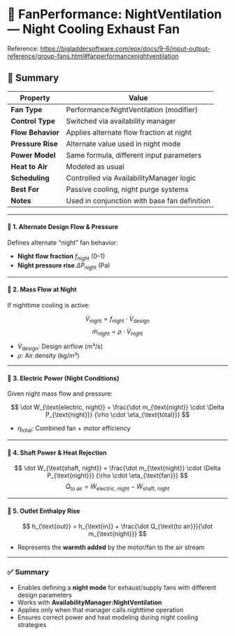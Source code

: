 # 📘 FanPerformance: NightVentilation — Night Cooling Exhaust Fan

Reference: https://bigladdersoftware.com/epx/docs/9-6/input-output-reference/group-fans.html#fanperformancenightventilation

## 📌 Summary

| Property               | Value                                          |
|------------------------|------------------------------------------------|
| **Fan Type**           | Performance:NightVentilation (modifier)       |
| **Control Type**       | Switched via availability manager             |
| **Flow Behavior**      | Applies alternate flow fraction at night      |
| **Pressure Rise**      | Alternate value used in night mode            |
| **Power Model**        | Same formula, different input parameters      |
| **Heat to Air**        | Modeled as usual                              |
| **Scheduling**         | Controlled via AvailabilityManager logic      |
| **Best For**           | Passive cooling, night purge systems          |
| **Notes**              | Used in conjunction with base fan definition  |


---

#### 🔹 1. Alternate Design Flow & Pressure

Defines alternate “night” fan behavior:
- **Night flow fraction** $f_{\text{night}}$ (0–1)
- **Night pressure rise** $\Delta P_{\text{night}}$ (Pa)

---

#### 🔹 2. Mass Flow at Night

If nighttime cooling is active:

$$
\dot V_{\text{night}} = f_{\text{night}} \cdot \dot V_{\text{design}}
$$
$$
\dot m_{\text{night}} = \rho \cdot \dot V_{\text{night}}
$$

- $\dot V_{\text{design}}$: Design airflow (m³/s)  
- $\rho$: Air density (kg/m³)

---

#### 🔹 3. Electric Power (Night Conditions)

Given night mass flow and pressure:

$$
\dot W_{\text{electric, night}} = \frac{\dot m_{\text{night}} \cdot \Delta P_{\text{night}}}
{\rho \cdot \eta_{\text{total}}}
$$

- $\eta_{\text{total}}$: Combined fan + motor efficiency

---

#### 🔹 4. Shaft Power & Heat Rejection

$$
\dot W_{\text{shaft, night}} = \frac{\dot m_{\text{night}} \cdot \Delta P_{\text{night}}}
{\rho \cdot \eta_{\text{fan}}}
$$
$$
\dot Q_{\text{to air}} = \dot W_{\text{electric, night}} - \dot W_{\text{shaft, night}}
$$

---

#### 🔹 5. Outlet Enthalpy Rise

$$
h_{\text{out}} = h_{\text{in}} + \frac{\dot Q_{\text{to air}}}{\dot m_{\text{night}}}
$$

- Represents the **warmth added** by the motor/fan to the air stream

---

### ✅ Summary

- Enables defining a **night mode** for exhaust/supply fans with different design parameters
- Works with **AvailabilityManager:NightVentilation**
- Applies only when that manager calls nighttime operation
- Ensures correct power and heat modeling during night cooling strategies

